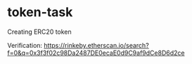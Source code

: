 # token-task
Creating ERC20 token

Verification:
https://rinkeby.etherscan.io/search?f=0&q=0x3f3f02c98Da2487DE0ecaE0d9C9af9dCe8D6d2ce
